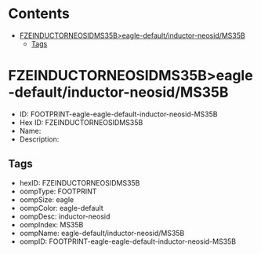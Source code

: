 



Contents
========

* [FZEINDUCTORNEOSIDMS35B>eagle-default/inductor-neosid/MS35B](#fzeinductorneosidms35beagle-defaultinductor-neosidms35b)
	* [Tags](#tags)

# FZEINDUCTORNEOSIDMS35B>eagle-default/inductor-neosid/MS35B

- ID: FOOTPRINT-eagle-eagle-default-inductor-neosid-MS35B
- Hex ID: FZEINDUCTORNEOSIDMS35B
- Name: 
- Description: 

## Tags

- hexID: FZEINDUCTORNEOSIDMS35B
- oompType: FOOTPRINT
- oompSize: eagle
- oompColor: eagle-default
- oompDesc: inductor-neosid
- oompIndex: MS35B
- oompName: eagle-default/inductor-neosid/MS35B
- oompID: FOOTPRINT-eagle-eagle-default-inductor-neosid-MS35B
